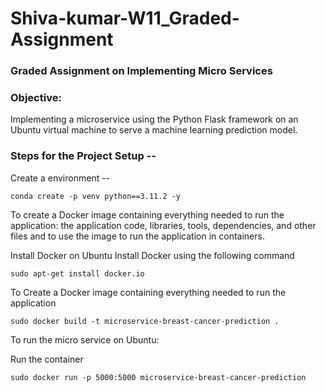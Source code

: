 # Shiva-kumar-W11_Graded-Assignment

### Graded Assignment on Implementing Micro Services

### Objective:

Implementing a microservice using the Python Flask framework on an Ubuntu virtual machine to serve a machine learning prediction model.


### Steps for the Project Setup --

Create a environment --
```
conda create -p venv python==3.11.2 -y
```

To create a Docker image containing everything needed to run the application: the application code, libraries, tools, dependencies, and other files and to use the image to run the application in containers.

Install Docker on Ubuntu
Install Docker using the following command
```
sudo apt-get install docker.io
```

To Create a Docker image containing everything needed to run the application
```
sudo docker build -t microservice-breast-cancer-prediction .
```

To run the micro service on Ubuntu:

Run the container
```
sudo docker run -p 5000:5000 microservice-breast-cancer-prediction
```
